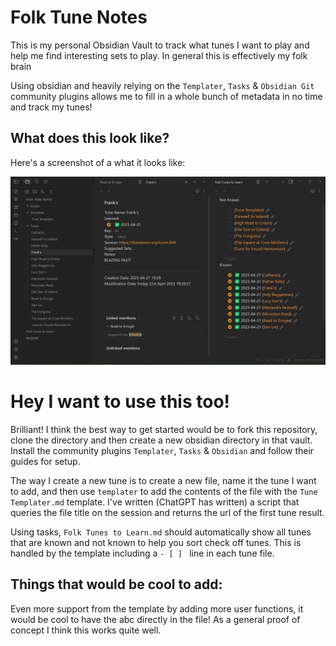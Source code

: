 # Folk Tune Notes

This is my personal Obsidian Vault to track what tunes I want to play and help me find interesting sets to play. In general this is effectively my folk brain 

Using obsidian and heavily relying on the `Templater`, `Tasks` & `Obsidian Git` community plugins allows me to fill in a whole bunch of metadata in no time and track my tunes!

## What does this look like?
Here's a screenshot of a what it looks like:

![Obsidian Desktop Screenshot](https://github.com/ctrlbadger/Folk-Tune-Notes/blob/main/Attatchments/screenshot.png?raw=true)

# Hey I want to use this too!
Brilliant! I think the best way to get started would be to fork this repository, clone the directory and then create a new obsidian directory in that vault. Install the community plugins `Templater`, `Tasks` & `Obsidian` and follow their guides for setup.

The way I create a new tune is to create a new file, name it the tune I want to add, and then use `templater` to add the contents of the file with the `Tune Templater.md` template. 
I've written (ChatGPT has written) a script that queries the file title on the session and returns the url of the first tune result.

Using tasks, `Folk Tunes to Learn.md` should automatically show all tunes that are known and not known to help you sort check off tunes. This is handled by the template including a `- [ ] ` line in each tune file.

## Things that would be cool to add:
Even more support from the template by adding more user functions, it would be cool to have the abc directly in the file!
As a general proof of concept I think this works quite well.

